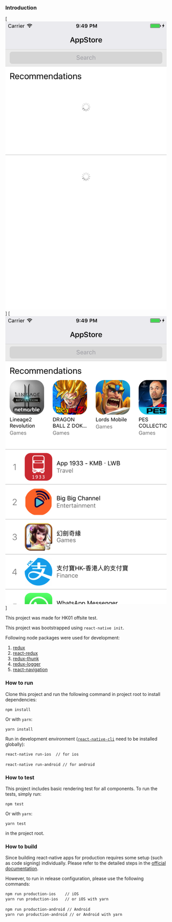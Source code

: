 ### Introduction

[![Loading Screen](https://github.com/johnsonsu/react-native-hk01-test/raw/master/screenshots/loading.png)]
[![Home Screen](https://github.com/johnsonsu/react-native-hk01-test/raw/master/screenshots/home.png)]

This project was made for HK01 offsite test.

This project was bootstrapped using `react-native init`.

Following node packages were used for development:

1. [redux](https://github.com/reactjs/redux/tree/master/docs)
2. [react-redux](https://github.com/reactjs/react-redux)
3. [redux-thunk](https://github.com/gaearon/redux-thunk)
4. [redux-logger](https://github.com/gaearon/redux-thunk)
5. [react-navigation](https://github.com/react-community/react-navigation)

### How to run

Clone this project and run the following command in project root to install dependencies:

    npm install

Or with `yarn`:

    yarn install

Run in development environment ([`react-native-cli`](https://www.npmjs.com/package/react-native-cli) need to be installed globally):

    react-native run-ios  // for ios

    react-native run-android // for android


### How to test

This project includes basic rendering test for all components. To run the tests, simply run:

    npm test

Or with `yarn`:

    yarn test

in the project root.

### How to build

Since building react-native apps for production requires some setup (such as code signing) individually. Please refer to the detailed steps in the [official documentation](http://facebook.github.io/react-native/releases/0.46/docs/running-on-device.html#building-your-app-for-production).

However, to run in release configuration, please use the following commands:

    npm run production-ios    // iOS
    yarn run production-ios   // or iOS with yarn

    npm run production-android // Android
    yarn run production-android // or Android with yarn
